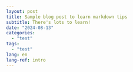 ```yaml
---
layout: post
title: Sample blog post to learn markdown tips
subtitle: There's lots to learn!
date: "2024-08-13"
categories: 
  - "test"
tags: 
  - "test"
lang: en
lang-ref: intro
---
```

